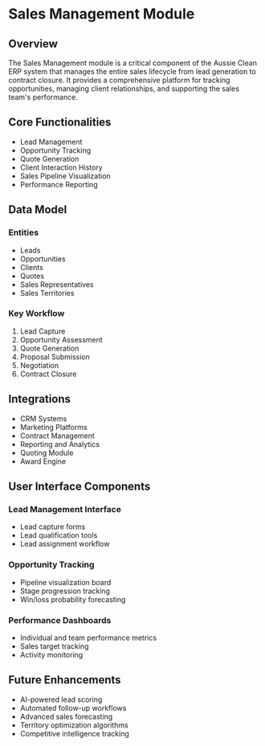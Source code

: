 
# Sales Management Module

## Overview
The Sales Management module is a critical component of the Aussie Clean ERP system that manages the entire sales lifecycle from lead generation to contract closure. It provides a comprehensive platform for tracking opportunities, managing client relationships, and supporting the sales team's performance.

## Core Functionalities
- Lead Management
- Opportunity Tracking
- Quote Generation
- Client Interaction History
- Sales Pipeline Visualization
- Performance Reporting

## Data Model

### Entities
- Leads
- Opportunities
- Clients
- Quotes
- Sales Representatives
- Sales Territories

### Key Workflow
1. Lead Capture
2. Opportunity Assessment
3. Quote Generation
4. Proposal Submission
5. Negotiation
6. Contract Closure

## Integrations
- CRM Systems
- Marketing Platforms
- Contract Management
- Reporting and Analytics
- Quoting Module
- Award Engine

## User Interface Components

### Lead Management Interface
- Lead capture forms
- Lead qualification tools
- Lead assignment workflow

### Opportunity Tracking
- Pipeline visualization board
- Stage progression tracking
- Win/loss probability forecasting

### Performance Dashboards
- Individual and team performance metrics
- Sales target tracking
- Activity monitoring

## Future Enhancements
- AI-powered lead scoring
- Automated follow-up workflows
- Advanced sales forecasting
- Territory optimization algorithms
- Competitive intelligence tracking
